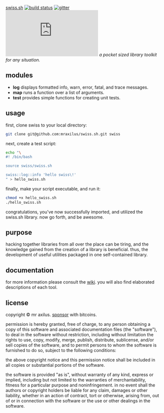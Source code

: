 [swiss.sh][1] [![build status][2]][3] [![gitter][4]][5] [![google analytics][6]][7]
_a pocket sized library toolkit for any situation._

modules
-------
- __log__ displays formatted info, warn, error, fatal, and trace messages.
- __map__ runs a function over a list of arguments.
- __test__ provides simple functions for creating unit tests.

usage
-----
first,
  clone swiss to your local directory:

```sh
git clone git@github.com:mraxilus/swiss.sh.git swiss
```

next,
  create a test script:

```sh
echo "\
#! /bin/bash

source swiss/swiss.sh

swiss::log::info 'hello swiss\!'
" > hello_swiss.sh
```

finally,
  make your script executable, and run it:

```sh
chmod +x hello_swiss.sh
./hello_swiss.sh
```
congratulations,
  you've now successfully imported,
  and utilized the swiss.sh library.
now go forth,
  and be awesome.

purpose
-------
hacking together libraries from all over the place can be tiring,
  and the knowledge gained from the creation of a library is beneficial.
thus,
  the development of useful utilities packaged in one self-contained library.

documentation
-------------
for more information please consult the [wiki][8]. 
you will also find elaborated descriptions of each tool.

license
-------
copyright © mr axilus.
<a class="coinbase-button" data-code="c060c048abd9fe7b4f36021738451bed" data-button-style="donation_small" href="https://coinbase.com/checkouts/c060c048abd9fe7b4f36021738451bed">sponsor</a> with bitcoins.

permission is hereby granted,
  free of charge,
  to any person obtaining a copy of this software and associated documentation files (the "software"),
  to deal in the software without restriction,
  including without limitation the rights to use,
  copy,
  modify,
  merge,
  publish,
  distribute,
  sublicense,
  and/or sell copies of the software,
  and to permit persons to whom the software is furnished to do so,
  subject to the following conditions:

the above copyright notice and this permission notice shall be included in all copies or substantial portions of the software.

the software is provided "as is",
  without warranty of any kind,
  express or implied,
  including but not limited to the warranties of merchantability,
  fitness for a particular purpose and noninfringement.
in no event shall the authors or copyright holders be liable for any claim,
  damages or other liability,
  whether in an action of contract,
  tort or otherwise,
  arising from,
  out of or in connection with the software or the use or other dealings in the software.


<!-- extrenal project page -->
[1]: mraxil.us "swiss.sh"

<!-- travis -->
[2]: https://secure.travis-ci.org/mraxilus/swiss.sh.png?branch=master
[3]: https://travis-ci.org/mraxilus/swiss.sh

<!-- gitter -->
[4]: http://badges.gitter.im/mraxilus/swiss.sh.png
[5]: https://gitter.im/mraxilus/swiss.sh

<!-- google analytics -->
[6]: https://ga-beacon.appspot.com/UA-35748929-2/swiss.sh/readme.md
[7]: https://github.com/igrigorik/ga-beacon

<!-- wiki -->
[8]: https://github.com/mraxilus/swiss.sh/wiki
